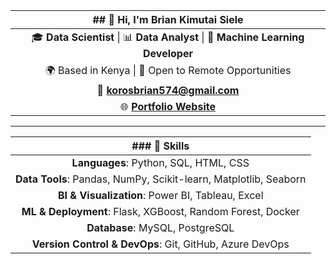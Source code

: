 | <center>## 👋 Hi, I'm Brian Kimutai Siele</center> |
|:--:|
| 🎓 **Data Scientist** \| 📊 **Data Analyst** \| 🤖 **Machine Learning Developer** |
| 🌍 Based in Kenya \| 💼 Open to Remote Opportunities |
| 📧 **korosbrian574@gmail.com** |
| 🌐 [**Portfolio Website**](https://kimutai99.github.io/briankimutai.github.io/) |

---

| ### 🧠 Skills |
|:--:|
| **Languages**: Python, SQL, HTML, CSS |
| **Data Tools**: Pandas, NumPy, Scikit-learn, Matplotlib, Seaborn |
| **BI & Visualization**: Power BI, Tableau, Excel |
| **ML & Deployment**: Flask, XGBoost, Random Forest, Docker |
| **Database**: MySQL, PostgreSQL |
| **Version Control & DevOps**: Git, GitHub, Azure DevOps |
